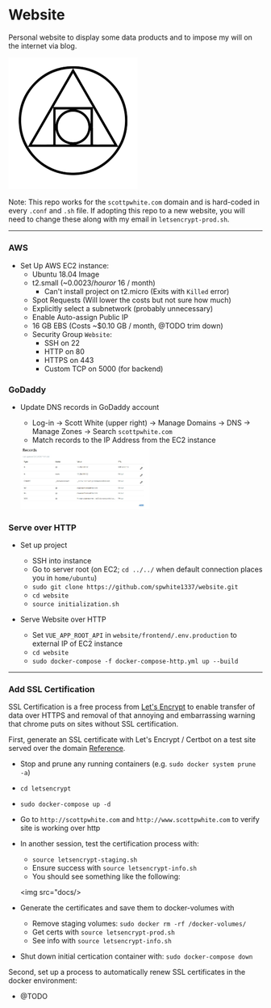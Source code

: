 # Website

Personal website to display some data products and to impose my will on the internet via blog. 

<img src="docs/logo.jpg" alt="Website logo" width=256>

Note: This repo works for the `scottpwhite.com` domain and is hard-coded in every `.conf` and `.sh` file. If adopting 
this repo to a new website, you will need to change these along with my email in `letsencrypt-prod.sh`.

---

###  AWS

- Set Up AWS EC2 instance: 
    - Ubuntu 18.04 Image
    - t2.small (~$0.0023 / hour or ~$16 / month)
        - Can't install project on t2.micro (Exits with `Killed` error)
    - Spot Requests (Will lower the costs but not sure how much)
    - Explicitly select a subnetwork (probably unnecessary)
    - Enable Auto-assign Public IP
    - 16 GB EBS (Costs ~$0.10 GB / month, @TODO trim down)
    - Security Group `Website`:
        - SSH on 22
        - HTTP on 80
        - HTTPS on 443
        - Custom TCP on 5000 (for backend)
    
### GoDaddy    

- Update DNS records in GoDaddy account
    - Log-in -> Scott White (upper right) -> Manage Domains -> DNS -> Manage Zones -> Search `scottpwhite.com`
    - Match records to the IP Address from the EC2 instance
    
    <img src="docs/DNS_records.JPG" alt="DNS Records" width=256>
    

### Serve over HTTP    


- Set up project
    - SSH into instance
    - Go to server root (on EC2; `cd ../../` when default connection places you in `home/ubuntu`)
    - `sudo git clone https://github.com/spwhite1337/website.git`
    - `cd website`
    - `source initialization.sh`

- Serve Website over HTTP
    - Set `VUE_APP_ROOT_API` in `website/frontend/.env.production` to external IP of EC2 instance
    - `cd website`
    - `sudo docker-compose -f docker-compose-http.yml up --build`

---

### Add SSL Certification

SSL Certification is a free process from [Let's Encrypt](https://letsencrypt.org/) to enable transfer of data over
HTTPS and removal of that annoying and embarrassing warning that chrome puts on sites without SSL certification. 

First, generate an SSL certificate with Let's Encrypt / Certbot on a test site served over the domain 
[Reference](https://www.humankode.com/ssl/how-to-set-up-free-ssl-certificates-from-lets-encrypt-using-docker-and-nginx).
- Stop and prune any running containers (e.g. `sudo docker system prune -a`)
- `cd letsencrypt`
- `sudo docker-compose up -d`
- Go to `http://scottpwhite.com` and `http://www.scottpwhite.com` to verify site is working over http
- In another session, test the certification process with:
    - `source letsencrypt-staging.sh`
    - Ensure success with `source letsencrypt-info.sh`
    - You should see something like the following:
        
     <img src="docs/>

- Generate the certificates and save them to docker-volumes with
    - Remove staging volumes: `sudo docker rm -rf /docker-volumes/`
    - Get certs with `source letsencrypt-prod.sh`
    - See info with `source letsencrypt-info.sh`

- Shut down initial certication container with: `sudo docker-compose down`

Second, set up a process to automatically renew SSL certificates in the docker environment:
- @TODO
